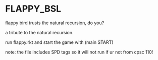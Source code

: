 # FLAPPY_BSL
flappy bird trusts the natural recursion, do you?


a tribute to the natural recursion.


run flappy.rkt and start the game with (main START)


note: the file includes SPD tags so it will not run if ur not from cpsc 110!
